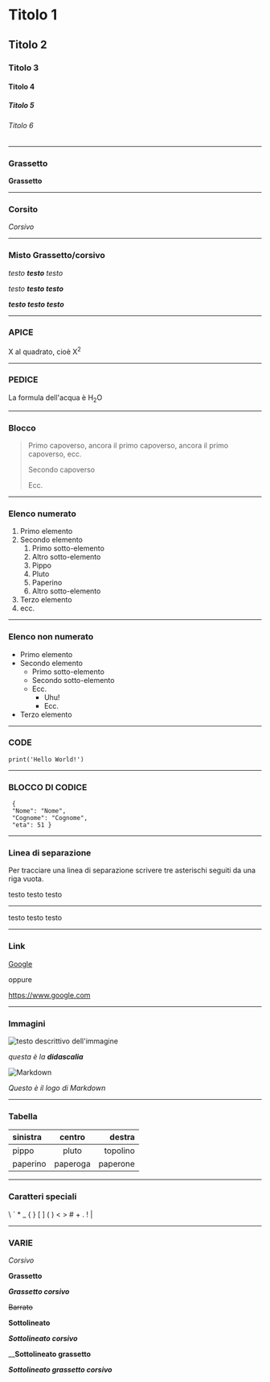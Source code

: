 # Titolo 1
## Titolo 2
### Titolo 3
#### Titolo 4
##### Titolo 5
###### Titolo 6

---

### Grassetto

**Grassetto**

---

### Corsito

_Corsivo_

---

### Misto Grassetto/corsivo

_testo **testo** testo_

_testo **testo testo**_

**_testo testo testo_**

---

### APICE

X al quadrato, cioè X<sup>2</sup>

---

### PEDICE

La formula dell'acqua è H<sub>2</sub>O

---

### Blocco

> Primo capoverso, ancora il primo capoverso, ancora il primo capoverso, ecc.
>
> Secondo capoverso
>
> Ecc.

---

### Elenco numerato

1. Primo elemento
1. Secondo elemento
   1. Primo sotto-elemento
   1. Altro sotto-elemento
   1. Pippo
   1. Pluto
   1. Paperino
   1. Altro sotto-elemento
1. Terzo elemento
1. ecc.

---

### Elenco non numerato

- Primo elemento
- Secondo elemento
  * Primo sotto-elemento
  * Secondo sotto-elemento
  * Ecc.
    + Uhu!
    + Ecc.
- Terzo elemento

---

### CODE

`print('Hello World!')`

---

### BLOCCO DI CODICE

```
 {
 "Nome": "Nome",
 "Cognome": "Cognome",
 "eta": 51 }

```

---

### Linea di separazione

Per tracciare una linea di separazione scrivere tre asterischi seguiti da una
riga vuota.

testo testo testo
***
testo testo testo

---

### Link

[Google](https://www.google.com)

oppure

<https://www.google.com>

---

### Immagini

![testo descrittivo dell'immagine](https://is3-ssl.mzstatic.com/image/thumb/Purple125/v4/f8/fc/ed/f8fced92-39ff-cd8d-a2d9-f0c8db678358/source/256x256bb.jpg)

_questa è la **didascalia**_

![Markdown](https://is3-ssl.mzstatic.com/image/thumb/Purple125/v4/f8/fc/ed/f8fced92-39ff-cd8d-a2d9-f0c8db678358/source/256x256bb.jpg)

*Questo è il logo di Markdown*

---

### Tabella

| sinistra | centro | destra |
| :--- | :---: | ---: |
| pippo | pluto | topolino |
| paperino | paperoga | paperone |

---

### Caratteri speciali

\\ \` \* \_ \{ \} \[ \] \( \) \< \> \# \+ \. \! \|


---

### VARIE

*Corsivo*

**Grassetto**

***Grassetto corsivo***

~~Barrato~~

__Sottolineato__

__*Sottolineato corsivo*__

__**Sottolineato grassetto**

__***Sottolineato grassetto corsivo***__
